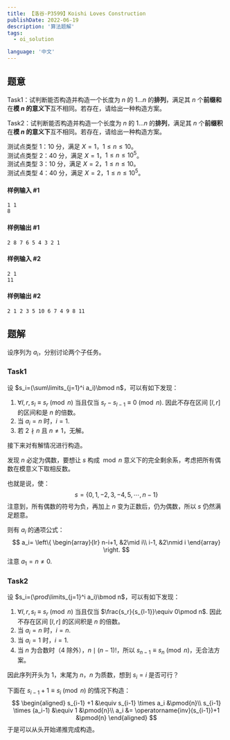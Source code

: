 ```yaml
---
title: 【洛谷-P3599】Koishi Loves Construction
publishDate: 2022-06-19
description: '算法题解'
tags:
  - oi_solution

language: '中文'
---
```


## 题意

Task1：试判断能否构造并构造一个长度为 $n$ 的 $1 \dots n$ 的**排列**，满足其 $n$ 个**前缀和**在**模 $n$ 的意义下**互不相同。若存在，请给出一种构造方案。

Task2：试判断能否构造并构造一个长度为 $n$ 的 $1 \dots n$ 的**排列**，满足其 $n$ 个**前缀积**在**模 $n$ 的意义下**互不相同。若存在，请给出一种构造方案。

测试点类型 $1$：$10$ 分，满足 $X = 1$，$1 \leq n \leq 10$。  
测试点类型 $2$：$40$ 分，满足 $X = 1$，$1 \leq n \leq {10}^5$。  
测试点类型 $3$：$10$ 分，满足 $X = 2$，$1 \leq n \leq 10$。  
测试点类型 $4$：$40$ 分，满足 $X = 2$，$1 \leq n \leq {10}^5$。

#### 样例输入 #1

```
1 1
8
```

#### 样例输出 #1

```
2 8 7 6 5 4 3 2 1
```

#### 样例输入 #2

```
2 1
11
```

#### 样例输出 #2

```
2 1 2 3 5 10 6 7 4 9 8 11
```

## 题解

设序列为 $a_i$，分别讨论两个子任务。

### Task1

设 $s_i=(\sum\limits_{j=1}^i a_i)\bmod n$，可以有如下发现：

1. $\forall l, r, s_l\equiv s_r\pmod n$ 当且仅当 $s_r-s_{l-1}\equiv 0\pmod n$. 因此不存在区间 $[l, r]$ 的区间和是 $n$ 的倍数。
2. 当 $a_i=n$ 时，$i=1$.
3. 若 $2\nmid n$ 且 $n\neq 1$，无解。

接下来对有解情况进行构造。

发现 $n$ 必定为偶数，要想让 $s$ 构成 $\bmod n$ 意义下的完全剩余系，考虑把所有偶数在模意义下取相反数。

也就是说，使：
$$
s=\{0, 1, -2, 3, -4, 5, \cdots, n-1\}
$$
注意到，所有偶数的符号为负，再加上 $n$ 变为正数后，仍为偶数，所以 $s$ 仍然满足题意。

则有 $a_i$ 的通项公式：
$$
a_i=
\left\{
\begin{array}{lr}
n-i+1, &2\mid i\\
i-1, &2\nmid i
\end{array}
\right.
$$
注意 $a_1=n\neq  0$.

### Task2

设 $s_i=(\prod\limits_{j=1}^i a_i)\bmod n$，可以有如下发现：

1. $\forall l, r, s_l\equiv s_r\pmod n$ 当且仅当 $\frac{s_r}{s_{l-1}}\equiv 0\pmod n$. 因此不存在区间 $[l, r]$ 的区间积是 $n$ 的倍数。
2. 当 $a_i=n$ 时，$i=n$.
3. 当 $a_i=1$ 时，$i=1$.
4. 当 $n$ 为合数时（$4$ 除外），$n\mid (n-1)!$，所以 $s_{n-1}\equiv s_n\pmod n$，无合法方案。

因此序列开头为 $1$，末尾为 $n$，$n$ 为质数，想到 $s_i=i$ 是否可行？

下面在 $s_{i-1}+1\equiv s_i\pmod n$ 的情况下构造：
$$
\begin{aligned}
s_{i-1} +1 &\equiv s_{i-1} \times a_i &\pmod{n}\\
s_{i-1} \times (a_i-1) &\equiv 1 &\pmod{n}\\  a_i &= \operatorname{inv}(s_{i-1})+1 &\pmod{n}
\end{aligned}
$$
于是可以从头开始递推完成构造。
